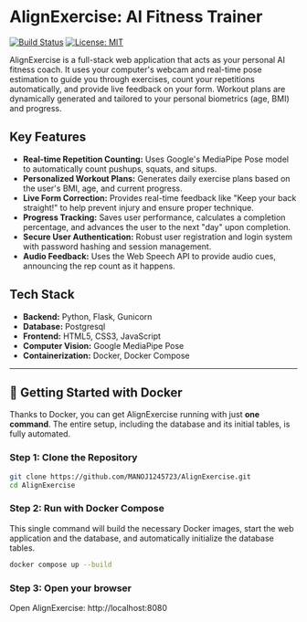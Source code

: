 # AlignExercise: AI Fitness Trainer

[![Build Status](https://img.shields.io/badge/build-passing-brightgreen.svg)](https://github.com/MANOJ1245723/AlignExercise)
[![License: MIT](https://img.shields.io/badge/License-MIT-yellow.svg)](https://opensource.org/licenses/MIT)

AlignExercise is a full-stack web application that acts as your personal AI fitness coach. It uses your computer's webcam and real-time pose estimation to guide you through exercises, count your repetitions automatically, and provide live feedback on your form. Workout plans are dynamically generated and tailored to your personal biometrics (age, BMI) and progress.


## Key Features

*   **Real-time Repetition Counting:** Uses Google's MediaPipe Pose model to automatically count pushups, squats, and situps.
*   **Personalized Workout Plans:** Generates daily exercise plans based on the user's BMI, age, and current progress.
*   **Live Form Correction:** Provides real-time feedback like "Keep your back straight!" to help prevent injury and ensure proper technique.
*   **Progress Tracking:** Saves user performance, calculates a completion percentage, and advances the user to the next "day" upon completion.
*   **Secure User Authentication:** Robust user registration and login system with password hashing and session management.
*   **Audio Feedback:** Uses the Web Speech API to provide audio cues, announcing the rep count as it happens.

## Tech Stack

*   **Backend:** Python, Flask, Gunicorn
*   **Database:** Postgresql
*   **Frontend:** HTML5, CSS3, JavaScript
*   **Computer Vision:** Google MediaPipe Pose
*   **Containerization:** Docker, Docker Compose

---

## 🚀 Getting Started with Docker

Thanks to Docker, you can get AlignExercise running with just **one command**. The entire setup, including the database and its initial tables, is fully automated.

### Step 1: Clone the Repository

```bash
git clone https://github.com/MANOJ1245723/AlignExercise.git
cd AlignExercise
```
### Step 2: Run with Docker Compose
This single command will build the necessary Docker images, start the web application and the database, and automatically initialize the database tables.
```bash
docker compose up --build
```
### Step 3: Open your browser
Open AlignExercise: http://localhost:8080
